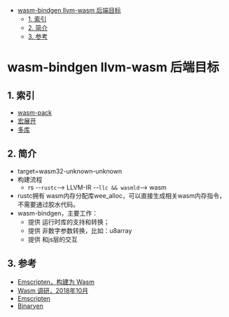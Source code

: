 - [wasm-bindgen llvm-wasm 后端目标](#wasm-bindgen-llvm-wasm-后端目标)
	- [1. 索引](#1-索引)
	- [2. 简介](#2-简介)
	- [3. 参考](#3-参考)

# wasm-bindgen llvm-wasm 后端目标

## 1. 索引

+ [wasm-pack](./00_wasm_pack.md)
+ [宏展开](./01_macro.md)
+ [多库](./02_multi_lib.md)

## 2. 简介

+ target=wasm32-unknown-unknown
+ 构建流程
	- rs --`rustc`--> LLVM-IR --`llc && wasmld`--> wasm
+ rustc拥有 wasm内存分配库wee_alloc，可以直接生成相关wasm内存指令，不需要通过胶水代码。
+ wasm-bindgen，主要工作：
	- 提供 运行时库的支持和转换；
	- 提供 非数字参数转换，比如：u8array
	- 提供 和js层的交互

## 3. 参考

+ [Emscripten，构建为 Wasm](https://emscripten.org/docs/compiling/WebAssembly.html)
+ [Wasm 调研，2018年10月](https://d1nn3r.github.io/2018/10/09/web-assembly-Research/)
+ [Emscripten](https://emscripten.org/index.html)
+ [Binaryen](https://github.com/WebAssembly/binaryen)